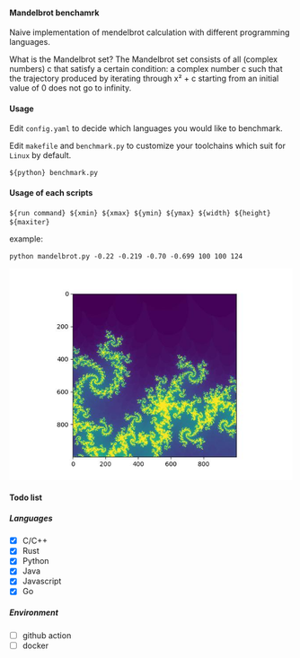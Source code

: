 #### Mandelbrot benchamrk

Naive implementation of mendelbrot calculation with different programming languages.

What is the Mandelbrot set?
The Mandelbrot set consists of all (complex numbers) c that satisfy a certain condition: a complex number c such that the trajectory produced by iterating through x² + c starting from an initial value of 0 does not go to infinity.

#### Usage

Edit `config.yaml` to decide which languages you would like to benchmark.

Edit `makefile` and `benchmark.py` to customize your toolchains which suit for `Linux` by default. 

```shell
${python} benchmark.py
```

#### Usage of  each scripts

```shell
${run command} ${xmin} ${xmax} ${ymin} ${ymax} ${width} ${height} ${maxiter}
```

example:

```shell
python mandelbrot.py -0.22 -0.219 -0.70 -0.699 100 100 124
```
![](example.jpg)

#### Todo list

##### Languages

- [x] C/C++
- [x] Rust
- [x] Python
- [x] Java
- [x] Javascript
- [x] Go

##### Environment

- [ ] github action
- [ ] docker